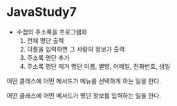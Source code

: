 # JavaStudy7

- 수첩의 주소록을 프로그램화
	1) 전체 명단 출력
	2) 이름을 입력하면 그 사람의 정보가 출력
	3) 주소록 명단 추가
	4) 주소록 명단 제거
명단
	이름, 별명, 이메일, 전화번호, 생일
	
어떤 클래스에 어떤 메서드가 메뉴를 선택하게 하는 일을 한다.

어떤 클래스에 어떤 메서드가 명단 정보를 입력하는 일을 한다.